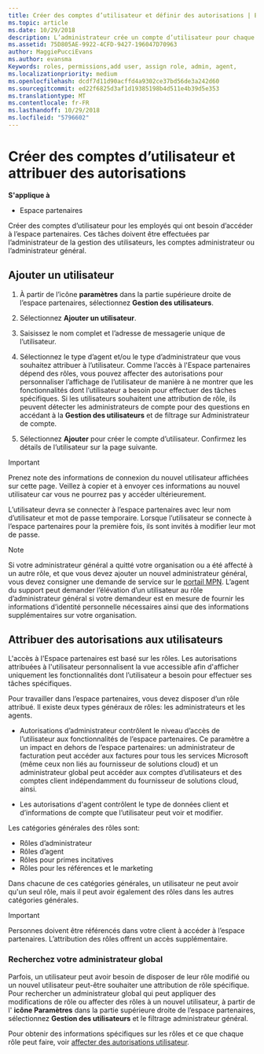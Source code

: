 ```yaml
---
title: Créer des comptes d’utilisateur et définir des autorisations | Espace partenaires
ms.topic: article
ms.date: 10/29/2018
description: L’administrateur crée un compte d’utilisateur pour chaque employé du partenaire devant accéder à l’Espace partenaires.
ms.assetid: 75D805AE-9922-4CFD-9427-196047D70963
author: MaggiePucciEvans
ms.author: evansma
Keywords: roles, permissions,add user, assign role, admin, agent,
ms.localizationpriority: medium
ms.openlocfilehash: dcdf7d11d90acffd4a9302ce37bd56de3a242d60
ms.sourcegitcommit: ed22f6825d3af1d19385198b4d511e4b39d5e353
ms.translationtype: MT
ms.contentlocale: fr-FR
ms.lasthandoff: 10/29/2018
ms.locfileid: "5796602"
---
```

# <a name="create-user-accounts-and-assign-permissions"></a>Créer des comptes d’utilisateur et attribuer des autorisations

**S'applique à**

-  Espace partenaires

Créer des comptes d’utilisateur pour les employés qui ont besoin d’accéder à l’espace partenaires. Ces tâches doivent être effectuées par l’administrateur de la gestion des utilisateurs, les comptes administrateur ou l’administrateur général. 


## <a name="add-a-new-user"></a>Ajouter un utilisateur

1. À partir de l’icône **paramètres** dans la partie supérieure droite de l’espace partenaires, sélectionnez **Gestion des utilisateurs**.

2.  Sélectionnez **Ajouter un utilisateur**.

3.  Saisissez le nom complet et l’adresse de messagerie unique de l’utilisateur.

4.  Sélectionnez le type d’agent et/ou le type d’administrateur que vous souhaitez attribuer à l’utilisateur. Comme l’accès à l'Espace partenaires dépend des rôles, vous pouvez affecter des autorisations pour personnaliser l’affichage de l’utilisateur de manière à ne montrer que les fonctionnalités dont l’utilisateur a besoin pour effectuer des tâches spécifiques.  Si les utilisateurs souhaitent une attribution de rôle, ils peuvent détecter les administrateurs de compte pour des questions en accédant à la **Gestion des utilisateurs** et de filtrage sur Administrateur de compte.

5.  Sélectionnez **Ajouter** pour créer le compte d’utilisateur. Confirmez les détails de l’utilisateur sur la page suivante.

> [!IMPORTANT]  
> Prenez note des informations de connexion du nouvel utilisateur affichées sur cette page. Veillez à copier et à envoyer ces informations au nouvel utilisateur car vous ne pourrez pas y accéder ultérieurement. 

L’utilisateur devra se connecter à l’espace partenaires avec leur nom d’utilisateur et mot de passe temporaire. Lorsque l’utilisateur se connecte à l’espace partenaires pour la première fois, ils sont invités à modifier leur mot de passe. 

> [!NOTE]  
>  Si votre administrateur général a quitté votre organisation ou a été affecté à un autre rôle, et que vous devez ajouter un nouvel administrateur général, vous devez consigner une demande de service sur le [portail MPN](https://partner.microsoft.com/support). L’agent du support peut demander l’élévation d’un utilisateur au rôle d’administrateur général si votre demandeur est en mesure de fournir les informations d’identité personnelle nécessaires ainsi que des informations supplémentaires sur votre organisation.

## <a name="assign-user-permissions"></a>Attribuer des autorisations aux utilisateurs

L'accès à l'Espace partenaires est basé sur les rôles. Les autorisations attribuées à l'utilisateur personnalisent la vue accessible afin d'afficher uniquement les fonctionnalités dont l’utilisateur a besoin pour effectuer ses tâches spécifiques. 

Pour travailler dans l’espace partenaires, vous devez disposer d’un rôle attribué.  Il existe deux types généraux de rôles: les administrateurs et les agents.

- Autorisations d’administrateur contrôlent le niveau d’accès de l’utilisateur aux fonctionnalités de l’espace partenaires. Ce paramètre a un impact en dehors de l’espace partenaires: un administrateur de facturation peut accéder aux factures pour tous les services Microsoft (même ceux non liés au fournisseur de solutions cloud) et un administrateur global peut accéder aux comptes d’utilisateurs et des comptes client indépendamment du fournisseur de solutions cloud, ainsi.

- Les autorisations d'agent contrôlent le type de données client et d’informations de compte que l’utilisateur peut voir et modifier.
    
Les catégories générales des rôles sont: 
- Rôles d’administrateur
- Rôles d’agent
- Rôles pour primes incitatives
- Rôles pour les références et le marketing


Dans chacune de ces catégories générales, un utilisateur ne peut avoir qu'un seul rôle, mais il peut avoir également des rôles dans les autres catégories générales. 

>[!Important]
>Personnes doivent être référencés dans votre client à accéder à l’espace partenaires. L’attribution des rôles offrent un accès supplémentaire.


### <a name="find-your-global-admin"></a>Recherchez votre administrateur global

Parfois, un utilisateur peut avoir besoin de disposer de leur rôle modifié ou un nouvel utilisateur peut-être souhaiter une attribution de rôle spécifique.  
Pour rechercher un administrateur global qui peut appliquer des modifications de rôle ou affecter des rôles à un nouvel utilisateur, à partir de l' **icône Paramètres** dans la partie supérieure droite de l’espace partenaires, sélectionnez **Gestion des utilisateurs** et le filtrage administrateur général. 

Pour obtenir des informations spécifiques sur les rôles et ce que chaque rôle peut faire, voir [affecter des autorisations utilisateur](permissions-overview.md).





